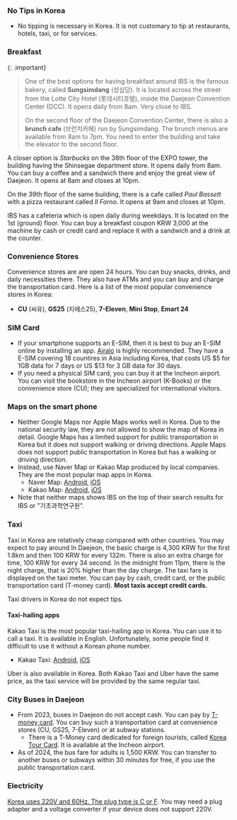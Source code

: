 ### No Tips in Korea

- No tipping is necessary in Korea. It is not customary to tip at restaurants, hotels, taxi, or for services.


### Breakfast

{: .important}
> One of the best options for having breakfast around IBS is the famous bakery, called **Sungsimdang** (성심당). It is located across the street from the Lotte City Hotel (롯데시티호텔), inside the Daejeon Convention Center (DCC). It opens daily from 8am. Very close to IBS.
> 
> On the second floor of the Daejeon Convention Center, there is also a **brunch cafe** (브런치카페) run by Sungsimdang. The brunch menus are available from 8am to 7pm. You need to enter the building and take the elevator to the second floor.

A closer option is *Starbucks* on the 38th floor of the EXPO tower, the building having the Shinsegae department store. It opens daily from 8am. You can buy a coffee and a sandwich there and enjoy the great view of Daejeon. It opens at 8am and closes at 10pm.

On the 39th floor of the same building, there is a cafe called *Paul Bassett* with a pizza restaurant called *Il Forno*. It opens at 9am and closes at 10pm. 

IBS has a cafeteria which is open daily during weekdays. It is located on the 1st (ground) floor. You can buy a breakfast coupon KRW 3,000 at the machine by cash or credit card and replace it with a sandwich and a drink at the counter.

### Convenience Stores

Convenience stores are are open 24 hours. You can buy snacks, drinks, and daily necessities there. They also have ATMs and you can buy and charge the transportation card. Here is a list of the most popular convenience stores in Korea:
- **CU** (씨유), **GS25** (지에스25), **7-Eleven**, **Mini Stop**, **Emart 24**

### SIM Card

- If your smartphone supports an E-SIM, then it is best to buy an E-SIM online by installing an app. [Airalo](https://ref.airalo.com/gW2F) is highly recommended. They have a E-SIM covering 18 countires in Asia including Korea, that costs US $5 for 1GB data for 7 days or  US $13 for 3 GB data for 30 days.
- If you need a physical SIM card, you can buy it at the Incheon airport. You can visit the bookstore in the Incheon airport (K-Books) or the convenience store (CU); they are specialized for international visitors. 

### Maps on the smart phone

- Neither Google Maps nor Apple Maps works well in Korea. Due to the national security law, they are not allowed to show the map of Korea in detail. Google Maps has a limited support for public transportation in Korea but it does not support walking or driving directions. Apple Maps does not support public transportation in Korea but has a walking or driving direction.
- Instead, use Naver Map or Kakao Map produced by local companies. They are the most popular map apps in Korea.
  - Naver Map: [Android](https://play.google.com/store/apps/details?id=com.nhn.android.nmap&hl=en), [iOS](https://apps.apple.com/us/app/naver-map/id311867728)
  - Kakao Map: [Android](https://play.google.com/store/apps/details?id=net.daum.android.map&hl=en), [iOS](https://apps.apple.com/us/app/kakao-map/id304608425)
- Note that neither maps shows IBS on the top of their search results for IBS or "기초과학연구원". 

### Taxi

Taxi in Korea are relatively cheap compared with other countries. You may expect to pay around In Daejeon, the basic charge is 4,300 KRW for the first 1.8km and then 100 KRW for every 132m. There is also an extra charge for time, 100 KRW for every 34 second. In the midnight from 11pm, there is the night charge, that is 20% higher than the day charge. The taxi fare is displayed on the taxi meter. You can pay by cash, credit card, or the public transportation card (T-money card). **Most taxis accept credit cards.**

Taxi drivers in Korea do not expect tips. 

#### Taxi-hailing apps

Kakao Taxi is the most popular taxi-hailing app in Korea. You can use it to call a taxi. It is available in English. Unfortunately, some people find it difficult to use it without a Korean phone number.
- Kakao Taxi: [Android](https://play.google.com/store/apps/details?id=com.kakao.taxi&hl=en), [iOS](https://apps.apple.com/us/app/kakao-t/id869125772) 

Uber is also available in Korea. 
Both Kakao Taxi and Uber have the same price, as the taxi service will be provided by the same regular taxi. 
  

### City Buses in Daejeon

- From 2023, buses in Daejeon do not accept cash. You can pay by [T-money card](https://www.t-money.co.kr/ncs/pct/tmnyintd/ReadFrgnKoreaTourCardEngIntd.dev). You can buy such a transportation card at convenience stores (CU, GS25, 7-Eleven) or at subway stations.
  - There is a T-Money card dedicated for foreign tourists, called [Korea Tour Card](http://www.koreatourcard.kr/en/). It is available at the Incheon airport.
- As of 2024, the bus fare for adults is 1,500 KRW. You can transfer to another buses or subways within 30 minutes for free, if you use the public transportation card.


### Electricity

[Korea uses 220V and 60Hz. The plug type is C or F](https://www.power-plugs-sockets.com/south-korea/). You may need a plug adapter and a voltage converter if your device does not support 220V.

